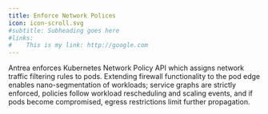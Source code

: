 ```yaml
---
title: Enforce Network Polices
icon: icon-scroll.svg
#subtitle: Subheading goes here
#links:
#    This is my link: http://google.com
---
```

Antrea enforces Kubernetes Network Policy API which assigns network traffic filtering rules to pods. Extending firewall functionality to the pod edge enables nano-segmentation of workloads; service graphs are strictly enforced, policies follow workload rescheduling and scaling events, and if pods become compromised, egress restrictions limit further propagation.
